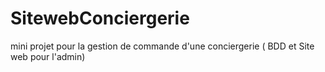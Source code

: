 # SitewebConciergerie
mini projet pour la gestion de commande d'une conciergerie ( BDD et Site web pour l'admin)
